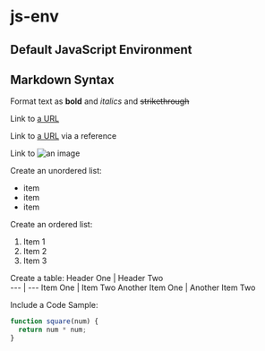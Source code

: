 # js-env
Default JavaScript Environment
---
## Markdown Syntax ##

Format text as **bold** and *italics* and ~~strikethrough~~

Link to [a URL](https://github.com "GitHub")

[github]: https://github.com "GitHub"
Link to [a URL][github] via a reference

Link to ![an image](https://assets-cdn.github.com/images/modules/logos_page/Octocat.png "OctoCat")

Create an unordered list:
* item
* item
* item

Create an ordered list:
1. Item 1
1. Item 2
1. Item 3

Create a table:
Header One | Header Two     
--- | ---
Item One | Item Two
Another Item One | Another Item Two

Include a Code Sample:
```javascript
function square(num) {
  return num * num;
}
```
